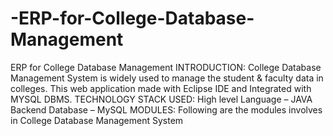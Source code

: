 # -ERP-for-College-Database-Management
ERP for College Database Management INTRODUCTION: College Database Management System is widely used to manage the student & faculty data in colleges. This web application made with Eclipse IDE and Integrated with MYSQL DBMS. TECHNOLOGY STACK USED: High level Language – JAVA Backend Database – MySQL MODULES: Following are the modules involves in College Database Management System
